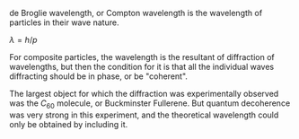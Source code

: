 de Broglie wavelength, or Compton wavelength is the wavelength of particles in their wave nature.

$\lambda=h/p$

For composite particles, the wavelength is the resultant of diffraction of wavelengths, but then the condition for it is that all the individual waves diffracting should be in phase, or be "coherent".

The largest object for which the diffraction was experimentally observed was the $C_{60}$ molecule, or Buckminster Fullerene. But quantum decoherence was very strong in this experiment, and the theoretical wavelength could only be obtained by including it.